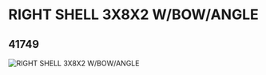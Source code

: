 # RIGHT SHELL 3X8X2 W/BOW/ANGLE
## 41749
![RIGHT SHELL 3X8X2 W/BOW/ANGLE](https://lc-www-live-s.legocdn.com/media/bricks/5/2/4161202.jpg)